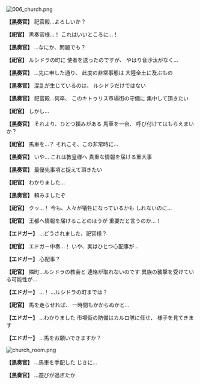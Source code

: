 
![006_church.png](../images/backgrounds/006_church.png)

**【黒奏官】**
祀官殿…よろしいか？

**【祀官】**
黒奏官様…！
これはいいところに…！

**【黒奏官】**
…なにか、問題でも？

**【祀官】**
ルシドラの町に
使者を送ったのですが、
やはり音沙汰がなく…

**【黒奏官】**
…先に申した通り、
此度の非常事態は
大陸全土に及ぶもの

**【黒奏官】**
混乱が生じているのは、
ルシドラだけではない

**【黒奏官】**
祀官殿…何卒、
このキトゥリス市場街の守備に
集中して頂きたい

**【祀官】**
しかし…

**【黒奏官】**
それより、ひとつ頼みがある
馬車を一台、
呼び付けてはもらえまいか？

**【祀官】**
馬車を…？
それこそ、この非常時に…

**【黒奏官】**
いや…
これは教皇様へ
貴重な情報を届ける重大事

**【黒奏官】**
最優先事項と捉えて頂きたい

**【祀官】**
わかりました…

**【黒奏官】**
頼みましたぞ

**【祀官】**
クッ…！
今も、人々が犠牲になっているかも
しれないのに…

**【祀官】**
王都へ情報を届けることのほうが
重要だと言うのか…！

**【エドガー】**
…どうされました、祀官様？

**【祀官】**
エドガー中奏…！
いや、実はひとつ心配事が…

**【エドガー】**
心配事？

**【祀官】**
隣町…ルシドラの教会と
連絡が取れないのです
異族の襲撃を受けている可能性が…

**【エドガー】**
…！
…ルシドラの町までは？

**【祀官】**
馬を走らせれば、
一時間もかからぬかと…

**【エドガー】**
…わかりました
市場街の防備はカルロ隊に任せ、
様子を見てきます

**【エドガー】**
…馬をお願いできますか？

![church_room.png](../images/backgrounds/church_room.png)

**【黒奏官】**
…馬車を手配した
じきに…

**【黒奏官】**
…遊びが過ぎたか